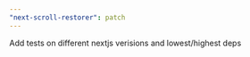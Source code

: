 ```yaml
---
"next-scroll-restorer": patch
---
```


Add tests on different nextjs verisions and lowest/highest deps
